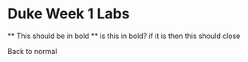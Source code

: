 # Duke Week 1 Labs
** This should be in bold **
is this in bold?
if it is then this should close

Back to normal
